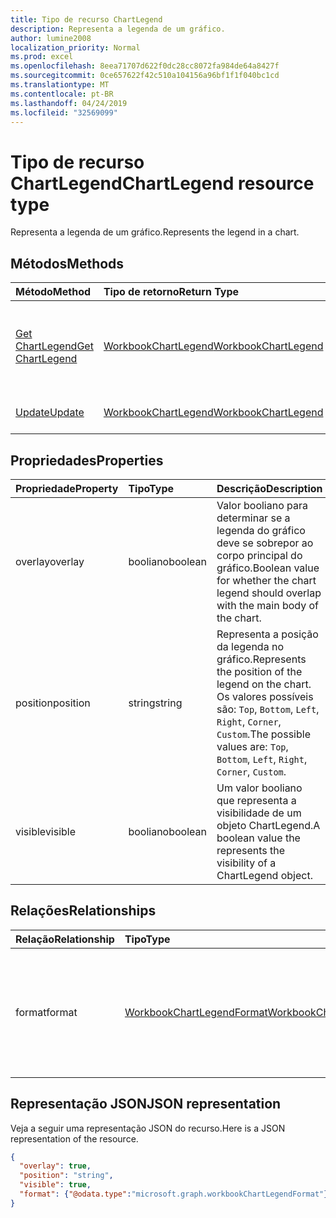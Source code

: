 ```yaml
---
title: Tipo de recurso ChartLegend
description: Representa a legenda de um gráfico.
author: lumine2008
localization_priority: Normal
ms.prod: excel
ms.openlocfilehash: 8eea71707d622f0dc28cc8072fa984de64a8427f
ms.sourcegitcommit: 0ce657622f42c510a104156a96bf1f1f040bc1cd
ms.translationtype: MT
ms.contentlocale: pt-BR
ms.lasthandoff: 04/24/2019
ms.locfileid: "32569099"
---
```

# <a name="chartlegend-resource-type"></a><span data-ttu-id="52cb9-103">Tipo de recurso ChartLegend</span><span class="sxs-lookup"><span data-stu-id="52cb9-103">ChartLegend resource type</span></span>

<span data-ttu-id="52cb9-104">Representa a legenda de um gráfico.</span><span class="sxs-lookup"><span data-stu-id="52cb9-104">Represents the legend in a chart.</span></span>


## <a name="methods"></a><span data-ttu-id="52cb9-105">Métodos</span><span class="sxs-lookup"><span data-stu-id="52cb9-105">Methods</span></span>

| <span data-ttu-id="52cb9-106">Método</span><span class="sxs-lookup"><span data-stu-id="52cb9-106">Method</span></span>           | <span data-ttu-id="52cb9-107">Tipo de retorno</span><span class="sxs-lookup"><span data-stu-id="52cb9-107">Return Type</span></span>    |<span data-ttu-id="52cb9-108">Descrição</span><span class="sxs-lookup"><span data-stu-id="52cb9-108">Description</span></span>|
|:---------------|:--------|:----------|
|[<span data-ttu-id="52cb9-109">Get ChartLegend</span><span class="sxs-lookup"><span data-stu-id="52cb9-109">Get ChartLegend</span></span>](../api/chartlegend-get.md) | [<span data-ttu-id="52cb9-110">WorkbookChartLegend</span><span class="sxs-lookup"><span data-stu-id="52cb9-110">WorkbookChartLegend</span></span>](chartlegend.md) |<span data-ttu-id="52cb9-111">Leia as propriedades e os relacionamentos do objeto chartLegend.</span><span class="sxs-lookup"><span data-stu-id="52cb9-111">Read properties and relationships of chartLegend object.</span></span>|
|[<span data-ttu-id="52cb9-112">Update</span><span class="sxs-lookup"><span data-stu-id="52cb9-112">Update</span></span>](../api/chartlegend-update.md) | [<span data-ttu-id="52cb9-113">WorkbookChartLegend</span><span class="sxs-lookup"><span data-stu-id="52cb9-113">WorkbookChartLegend</span></span>](chartlegend.md) |<span data-ttu-id="52cb9-114">Atualize o objeto ChartLegend.</span><span class="sxs-lookup"><span data-stu-id="52cb9-114">Update ChartLegend object.</span></span> |

## <a name="properties"></a><span data-ttu-id="52cb9-115">Propriedades</span><span class="sxs-lookup"><span data-stu-id="52cb9-115">Properties</span></span>
| <span data-ttu-id="52cb9-116">Propriedade</span><span class="sxs-lookup"><span data-stu-id="52cb9-116">Property</span></span>     | <span data-ttu-id="52cb9-117">Tipo</span><span class="sxs-lookup"><span data-stu-id="52cb9-117">Type</span></span>   |<span data-ttu-id="52cb9-118">Descrição</span><span class="sxs-lookup"><span data-stu-id="52cb9-118">Description</span></span>|
|:---------------|:--------|:----------|
|<span data-ttu-id="52cb9-119">overlay</span><span class="sxs-lookup"><span data-stu-id="52cb9-119">overlay</span></span>|<span data-ttu-id="52cb9-120">booliano</span><span class="sxs-lookup"><span data-stu-id="52cb9-120">boolean</span></span>|<span data-ttu-id="52cb9-121">Valor booliano para determinar se a legenda do gráfico deve se sobrepor ao corpo principal do gráfico.</span><span class="sxs-lookup"><span data-stu-id="52cb9-121">Boolean value for whether the chart legend should overlap with the main body of the chart.</span></span>|
|<span data-ttu-id="52cb9-122">position</span><span class="sxs-lookup"><span data-stu-id="52cb9-122">position</span></span>|<span data-ttu-id="52cb9-123">string</span><span class="sxs-lookup"><span data-stu-id="52cb9-123">string</span></span>|<span data-ttu-id="52cb9-124">Representa a posição da legenda no gráfico.</span><span class="sxs-lookup"><span data-stu-id="52cb9-124">Represents the position of the legend on the chart.</span></span> <span data-ttu-id="52cb9-125">Os valores possíveis são: `Top`, `Bottom`, `Left`, `Right`, `Corner`, `Custom`.</span><span class="sxs-lookup"><span data-stu-id="52cb9-125">The possible values are: `Top`, `Bottom`, `Left`, `Right`, `Corner`, `Custom`.</span></span>|
|<span data-ttu-id="52cb9-126">visible</span><span class="sxs-lookup"><span data-stu-id="52cb9-126">visible</span></span>|<span data-ttu-id="52cb9-127">booliano</span><span class="sxs-lookup"><span data-stu-id="52cb9-127">boolean</span></span>|<span data-ttu-id="52cb9-128">Um valor booliano que representa a visibilidade de um objeto ChartLegend.</span><span class="sxs-lookup"><span data-stu-id="52cb9-128">A boolean value the represents the visibility of a ChartLegend object.</span></span>|

## <a name="relationships"></a><span data-ttu-id="52cb9-129">Relações</span><span class="sxs-lookup"><span data-stu-id="52cb9-129">Relationships</span></span>
| <span data-ttu-id="52cb9-130">Relação</span><span class="sxs-lookup"><span data-stu-id="52cb9-130">Relationship</span></span> | <span data-ttu-id="52cb9-131">Tipo</span><span class="sxs-lookup"><span data-stu-id="52cb9-131">Type</span></span>   |<span data-ttu-id="52cb9-132">Descrição</span><span class="sxs-lookup"><span data-stu-id="52cb9-132">Description</span></span>|
|:---------------|:--------|:----------|
|<span data-ttu-id="52cb9-133">format</span><span class="sxs-lookup"><span data-stu-id="52cb9-133">format</span></span>|[<span data-ttu-id="52cb9-134">WorkbookChartLegendFormat</span><span class="sxs-lookup"><span data-stu-id="52cb9-134">WorkbookChartLegendFormat</span></span>](chartlegendformat.md)|<span data-ttu-id="52cb9-135">Representa a formatação de uma legenda de gráfico, que inclui a formatação de fonte e de preenchimento.</span><span class="sxs-lookup"><span data-stu-id="52cb9-135">Represents the formatting of a chart legend, which includes fill and font formatting.</span></span> <span data-ttu-id="52cb9-136">Somente leitura.</span><span class="sxs-lookup"><span data-stu-id="52cb9-136">Read-only.</span></span>|

## <a name="json-representation"></a><span data-ttu-id="52cb9-137">Representação JSON</span><span class="sxs-lookup"><span data-stu-id="52cb9-137">JSON representation</span></span>

<span data-ttu-id="52cb9-138">Veja a seguir uma representação JSON do recurso.</span><span class="sxs-lookup"><span data-stu-id="52cb9-138">Here is a JSON representation of the resource.</span></span>

<!-- {
  "blockType": "resource",
  "baseType": "microsoft.graph.entity",
  "optionalProperties": [

  ],
  "@odata.type": "microsoft.graph.workbookChartLegend"
}-->

```json
{
  "overlay": true,
  "position": "string",
  "visible": true,
  "format": {"@odata.type":"microsoft.graph.workbookChartLegendFormat"}
}

```

<!-- uuid: 8fcb5dbc-d5aa-4681-8e31-b001d5168d79
2015-10-25 14:57:30 UTC -->
<!-- {
  "type": "#page.annotation",
  "description": "ChartLegend resource",
  "keywords": "",
  "section": "documentation",
  "tocPath": ""
}-->
